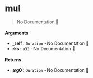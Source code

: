 # mul

> No Documentation 🚧

#### Arguments

- **\_self** : `Duration` \- No Documentation 🚧
- **rhs** : `u32` \- No Documentation 🚧

#### Returns

- **arg0** : `Duration` \- No Documentation 🚧
